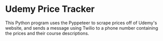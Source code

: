 # Udemy Price Tracker

This Python program uses the Pyppeteer to scrape prices off of Udemy's website, and sends a message using Twilio to a phone number containing 
the prices and their course descriptions.
